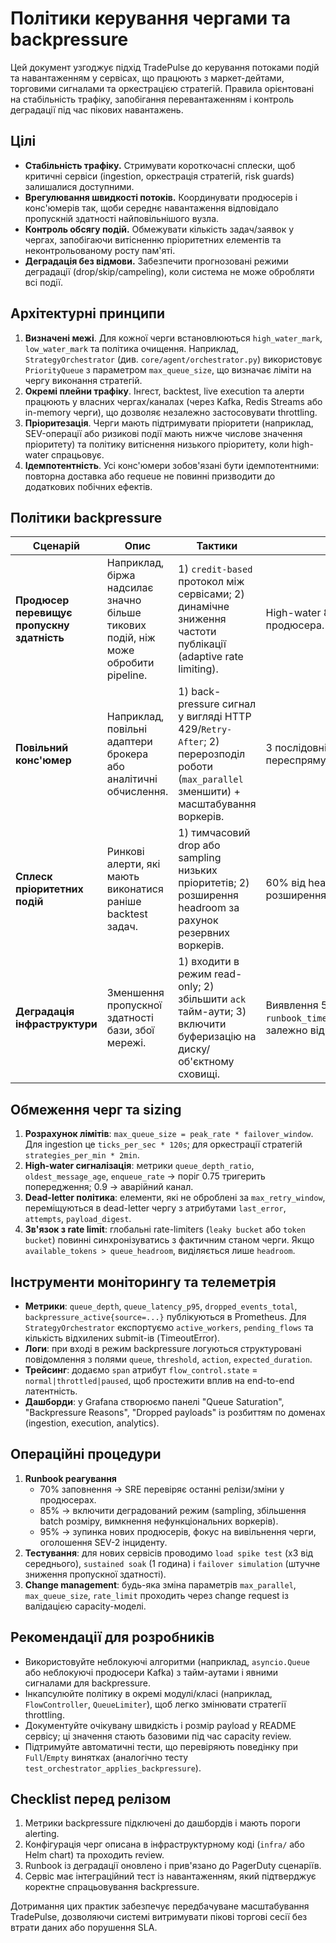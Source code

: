 # Політики керування чергами та backpressure

Цей документ узгоджує підхід TradePulse до керування потоками подій та навантаженням у сервісах, що працюють з маркет-дейтами, торговими сигналами та оркестрацією стратегій. Правила орієнтовані на стабільність трафіку, запобігання перевантаженням і контроль деградації під час пікових навантажень.

## Цілі

- **Стабільність трафіку.** Стримувати короткочасні сплески, щоб критичні сервіси (ingestion, оркестрація стратегій, risk guards) залишалися доступними.
- **Врегулювання швидкості потоків.** Координувати продюсерів і конс'юмерів так, щоби середнє навантаження відповідало пропускній здатності найповільнішого вузла.
- **Контроль обсягу подій.** Обмежувати кількість задач/заявок у чергах, запобігаючи витісненню пріоритетних елементів та неконтрольованому росту пам'яті.
- **Деградація без відмови.** Забезпечити прогнозовані режими деградації (drop/skip/сampeling), коли система не може обробляти всі події.

## Архітектурні принципи

1. **Визначені межі**. Для кожної черги встановлюються `high_water_mark`, `low_water_mark` та політика очищення. Наприклад, `StrategyOrchestrator` (див. `core/agent/orchestrator.py`) використовує `PriorityQueue` з параметром `max_queue_size`, що визначає ліміти на чергу виконання стратегій.
2. **Окремі плейни трафіку**. Інгест, backtest, live execution та алерти працюють у власних чергах/каналах (через Kafka, Redis Streams або in-memory черги), що дозволяє незалежно застосовувати throttling.
3. **Пріоритезація**. Черги мають підтримувати пріоритети (наприклад, SEV-операції або ризикові події мають нижче числове значення пріоритету) та політику витіснення низького пріоритету, коли high-water спрацьовує.
4. **Ідемпотентність**. Усі конс'юмери зобов'язані бути ідемпотентними: повторна доставка або requeue не повинні призводити до додаткових побічних ефектів.

## Політики backpressure

| Сценарій | Опис | Тактики | Пороги |
| --- | --- | --- | --- |
| **Продюсер перевищує пропускну здатність** | Наприклад, біржа надсилає значно більше тикових подій, ніж може обробити pipeline. | 1) `credit-based` протокол між сервісами; 2) динамічне зниження частоти публікації (adaptive rate limiting). | High-water 80% → приглушення, 95% → пауза продюсера.
| **Повільний конс'юмер** | Наприклад, повільні адаптери брокера або аналітичні обчислення. | 1) back-pressure сигнал у вигляді HTTP 429/`Retry-After`; 2) перерозподіл роботи (`max_parallel` зменшити) + масштабування воркерів. | 3 послідовні тайм-аути → вимкнути воркер та переспрямувати в резервні.
| **Сплеск пріоритетних подій** | Ринкові алерти, які мають виконатися раніше backtest задач. | 1) тимчасовий drop або sampling низьких пріоритетів; 2) розширення headroom за рахунок резервних воркерів. | 60% від headroom → сигнал SRE, 80% → превентивне розширення пулу.
| **Деградація інфраструктури** | Зменшення пропускної здатності бази, збої мережі. | 1) входити в режим read-only; 2) збільшити `ack` тайм-аути; 3) включити буферизацію на диску/об'єктному сховищі. | Виявлення 5 хвилинної деградації → запуск runbook `runbook_time_synchronization.md`/`runbook_live_trading.md` залежно від сегменту.

## Обмеження черг та sizing

1. **Розрахунок лімітів**: `max_queue_size = peak_rate * failover_window`. Для ingestion це `ticks_per_sec * 120s`; для оркестрації стратегій `strategies_per_min * 2min`.
2. **High-water сигналізація**: метрики `queue_depth_ratio`, `oldest_message_age`, `enqueue_rate` → поріг 0.75 тригерить попередження; 0.9 → аварійний канал.
3. **Dead-letter політика**: елементи, які не оброблені за `max_retry_window`, переміщуються в dead-letter чергу з атрибутами `last_error`, `attempts`, `payload_digest`.
4. **Зв'язок з rate limit**: глобальні rate-limiters (`leaky bucket` або `token bucket`) повинні синхронізуватись з фактичним станом черги. Якщо `available_tokens > queue_headroom`, виділяється лише `headroom`.

## Інструменти моніторингу та телеметрія

- **Метрики**: `queue_depth`, `queue_latency_p95`, `dropped_events_total`, `backpressure_active{source=...}` публікуються в Prometheus. Для `StrategyOrchestrator` експортуємо `active_workers`, `pending_flows` та кількість відхилених submit-ів (TimeoutError).
- **Логи**: при вході в режим backpressure логуються структуровані повідомлення з полями `queue`, `threshold`, `action`, `expected_duration`.
- **Трейсинг**: додаємо `span` атрибут `flow_control.state` = `normal|throttled|paused`, щоб простежити вплив на end-to-end латентність.
- **Дашборди**: у Grafana створюємо панелі "Queue Saturation", "Backpressure Reasons", "Dropped payloads" із розбиттям по доменах (ingestion, execution, analytics).

## Операційні процедури

1. **Runbook реагування**
   - 70% заповнення → SRE перевіряє останні релізи/зміни у продюсерах.
   - 85% → включити деградований режим (sampling, збільшення batch розміру, вимкнення нефункціональних воркерів).
   - 95% → зупинка нових продюсерів, фокус на вивільнення черги, оголошення SEV-2 інциденту.
2. **Тестування**: для нових сервісів проводимо `load spike test` (x3 від середнього), `sustained soak` (1 година) і `failover simulation` (штучне зниження пропускної здатності).
3. **Change management**: будь-яка зміна параметрів `max_parallel`, `max_queue_size`, `rate_limit` проходить через change request із валідацією capacity-моделі.

## Рекомендації для розробників

- Використовуйте неблокуючі алгоритми (наприклад, `asyncio.Queue` або неблокуючі продюсери Kafka) з тайм-аутами і явними сигналами для backpressure.
- Інкапсулюйте політику в окремі модулі/класі (наприклад, `FlowController`, `QueueLimiter`), щоб легко змінювати стратегії throttling.
- Документуйте очікувану швидкість і розмір payload у README сервісу; ці значення стають базовими під час capacity review.
- Підтримуйте автоматичні тести, що перевіряють поведінку при `Full`/`Empty` винятках (аналогічно тесту `test_orchestrator_applies_backpressure`).

## Checklist перед релізом

1. Метрики backpressure підключені до дашбордів і мають пороги alerting.
2. Конфігурація черг описана в інфраструктурному коді (`infra/` або Helm chart) та проходить review.
3. Runbook із деградації оновлено і прив'язано до PagerDuty сценаріїв.
4. Сервіс має інтеграційний тест із навантаженням, який підтверджує коректне спрацьовування backpressure.

Дотримання цих практик забезпечує передбачуване масштабування TradePulse, дозволяючи системі витримувати пікові торгові сесії без втрати даних або порушення SLA.
